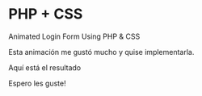 # PHP + CSS

Animated Login Form Using PHP & CSS

Esta animación me gustó mucho y quise implementarla. 

Aquí está el resultado

Espero les guste!
